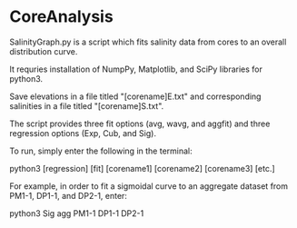 # CoreAnalysis

SalinityGraph.py is a script which fits salinity data from cores to an overall distribution curve. 

It requries installation of NumpPy, Matplotlib, and SciPy libraries for python3.

Save elevations in a file titled "[corename]E.txt" and corresponding salinities in a file titled "[corename]S.txt".

The script provides three fit options (avg, wavg, and aggfit) and three regression options (Exp, Cub, and Sig). 

To run, simply enter the following in the terminal:

python3 [regression] [fit] [corename1] [corename2] [corename3] [etc.]

For example, in order to fit a sigmoidal curve to an aggregate dataset from PM1-1, DP1-1, and DP2-1, enter:

python3 Sig agg PM1-1 DP1-1 DP2-1

